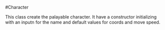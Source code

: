 #Character

This class create the palayable character. It have a constructor initializing with an inputn for the name and default values for coords and move speed.